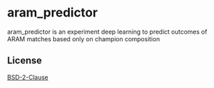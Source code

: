 # aram_predictor

aram_predictor is an experiment deep learning to predict outcomes of ARAM matches based only on champion composition

## License

[BSD-2-Clause](https://choosealicense.com/licenses/bsd-2-clause/)
